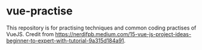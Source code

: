 # vue-practise

This repository is for practising techniques and common coding practises of VueJS. Credit from https://nerdjfpb.medium.com/15-vue-js-project-ideas-beginner-to-expert-with-tutorial-9a315d184a91.
